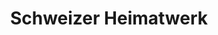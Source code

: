 ---
title: "Schweizer Heimatwerk"
url: /zuerich/schweizer-heimatwerk-bahnhofstrasse/
shop: Andenken
---